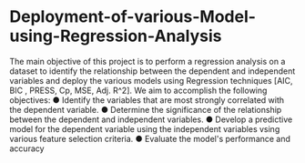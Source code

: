# Deployment-of-various-Model-using-Regression-Analysis
The main objective of this project is to perform a regression analysis on a dataset  to identify the relationship between the dependent and independent variables  and deploy the various models using Regression techniques [AIC, BIC , PRESS, Cp, MSE, Adj. R^2].
We aim to accomplish the following objectives:
● Identify the variables that are most strongly correlated with the dependent variable.
● Determine the significance of the relationship between the dependent and independent variables.
● Develop a predictive model for the dependent variable using the independent variables vsing various feature selection criteria.
● Evaluate the model's performance and accuracy
